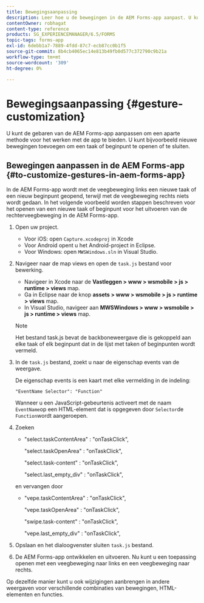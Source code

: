 ```yaml
---
title: Bewegingsaanpassing
description: Leer hoe u de bewegingen in de AEM Forms-app aanpast. U kunt de bewegingen aanpassen om een verschillende manier van interactie met de toepassing te bieden.
contentOwner: robhagat
content-type: reference
products: SG_EXPERIENCEMANAGER/6.5/FORMS
topic-tags: forms-app
exl-id: 6debb1a7-7889-4fdd-87c7-ecb87cc0b1f5
source-git-commit: 8b4cb4065ec14e813b49fb0d577c372790c9b21a
workflow-type: tm+mt
source-wordcount: '309'
ht-degree: 0%

---
```


# Bewegingsaanpassing {#gesture-customization}

U kunt de gebaren van de AEM Forms-app aanpassen om een aparte methode voor het werken met de app te bieden. U kunt bijvoorbeeld nieuwe bewegingen toevoegen om een taak of beginpunt te openen of te sluiten.

## Bewegingen aanpassen in de AEM Forms-app {#to-customize-gestures-in-aem-forms-app}

In de AEM Forms-app wordt met de veegbeweging links een nieuwe taak of een nieuw beginpunt geopend, terwijl met de veegbeweging rechts niets wordt gedaan. In het volgende voorbeeld worden stappen beschreven voor het openen van een nieuwe taak of beginpunt voor het uitvoeren van de rechterveegbeweging in de AEM Forms-app.

1. Open uw project.

   * Voor iOS: open `Capture.xcodeproj` in Xcode
   * Voor Android opent u het Android-project in Eclipse.
   * Voor Windows: open `MWSWindows.sln` in Visual Studio.

1. Navigeer naar de map views en open de `task.js` bestand voor bewerking.

   * Navigeer in Xcode naar de **Vastleggen > www > wsmobile > js > runtime > views** map.
   * Ga in Eclipse naar de knop **assets > www > wsmobile > js > runtime > views** map.
   * In Visual Studio, navigeer aan **MWSWindows > www > wsmobile > js > runtime > views** map.

   >[!NOTE]
   >
   >Het bestand task.js bevat de backboneweergave die is gekoppeld aan elke taak of elk beginpunt dat in de lijst met taken of beginpunten wordt vermeld.

1. In de `task.js` bestand, zoekt u naar de eigenschap events van de weergave.

   De eigenschap events is een kaart met elke vermelding in de indeling:

   `"EventName Selector": "Function"`

   Wanneer u een JavaScript-gebeurtenis activeert met de naam `EventName`op een HTML-element dat is opgegeven door `Selector`de `Function`wordt aangeroepen.

1. Zoeken

   * &quot;select.taskContentArea&quot; : &quot;onTaskClick&quot;,

     &quot;select.taskOpenArea&quot; : &quot;onTaskClick&quot;,

     &quot;select.task-content&quot; : &quot;onTaskClick&quot;,

     &quot;select.last_empty_div&quot; : &quot;onTaskClick&quot;,

   en vervangen door

   * &quot;vepe.taskContentArea&quot; : &quot;onTaskClick&quot;,

     &quot;vepe.taskOpenArea&quot; : &quot;onTaskClick&quot;,

     &quot;swipe.task-content&quot; : &quot;onTaskClick&quot;,

     &quot;vepe.last_empty_div&quot; : &quot;onTaskClick&quot;,

1. Opslaan en het dialoogvenster sluiten `task.js` bestand.
1. De AEM Forms-app ontwikkelen en uitvoeren. Nu kunt u een toepassing openen met een veegbeweging naar links en een veegbeweging naar rechts.

Op dezelfde manier kunt u ook wijzigingen aanbrengen in andere weergaven voor verschillende combinaties van bewegingen, HTML-elementen en functies.
